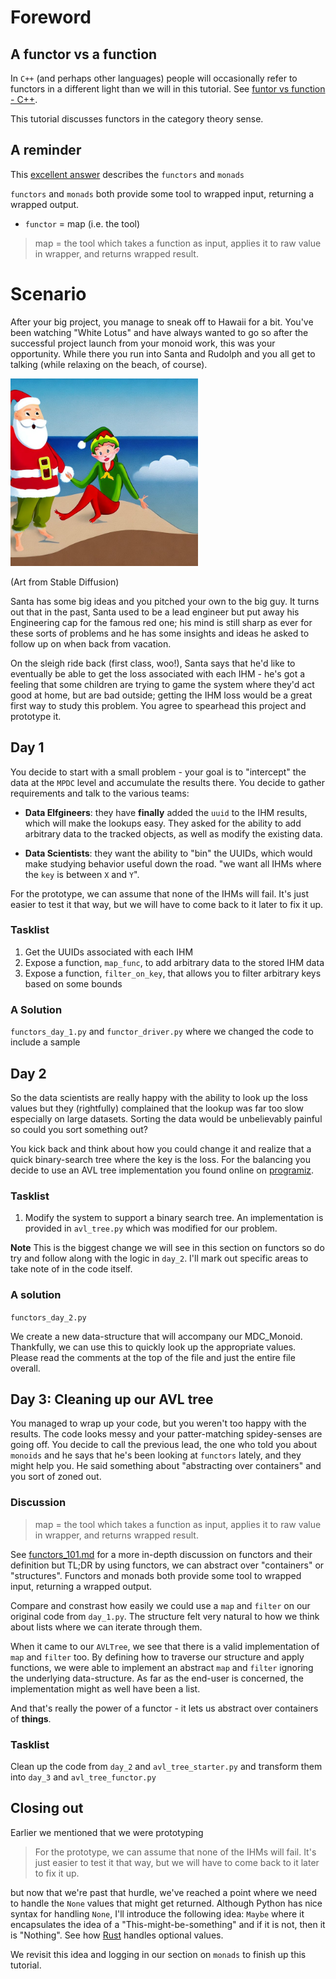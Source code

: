# Foreword

## A functor vs a function

In `C++` (and perhaps other languages) people will occasionally refer to functors in a different light than we will in
this tutorial.
See [funtor vs function - C++](https://stackoverflow.com/questions/6451866/why-use-functors-over-functions).

This tutorial discusses functors in the category theory sense.

## A reminder

This [excellent answer](https://stackoverflow.com/a/56601178/3532564) describes the  `functors`
and `monads`

`functors` and `monads` both provide some tool to wrapped input, returning a wrapped output.

- `functor` = map (i.e. the tool)

> map = the tool which takes a function as input, applies it to raw value in wrapper, and returns wrapped result.

# Scenario

After your big project, you manage to sneak off to Hawaii for a bit. You've been watching "White Lotus" and have always
wanted to go so after the successful project launch from your monoid work, this was your opportunity. While there you
run into Santa and Rudolph and you all get to talking (while relaxing on the
beach, of course).

<img height="300" src="../assets/santa_elf_beach.jpg" width="300"/> 

(Art from Stable Diffusion)

Santa has some big ideas and you pitched your own to the big guy. It turns out that in the past, Santa used to be a
lead engineer but put away his Engineering cap for the famous red one; his mind is still sharp as ever for these sorts
of problems and he has some insights and ideas he asked to follow up on when back from vacation.

On the sleigh ride back (first class, woo!), Santa says that he'd like to eventually be able to get the loss associated
with each IHM - he's got a feeling that
some children are trying to game the system where they'd act good at home, but are bad outside; getting the IHM loss
would be a great first way to study this problem. You agree to spearhead this project and prototype it.

## Day 1

You decide to start with a small problem - your goal is to "intercept" the data at the `MPDC` level and accumulate the
results there. You decide to gather requirements and talk to the various teams:

- **Data Elfgineers**: they have **finally** added the `uuid` to the IHM results, which will make the lookups easy. They
  asked for the ability to add arbitrary data to the tracked objects, as well as modify the existing data.

- **Data Scientists**: they want the ability to "bin" the UUIDs, which would make studying behavior useful down the
  road. "we want all IHMs where the `key` is between `X` and `Y`".

For the prototype, we can assume that none of the IHMs will fail. It's just easier to test it that way, but we will have
to come back to it later to fix it up.

### Tasklist

1) Get the UUIDs associated with each IHM
2) Expose a function, `map_func`, to add arbitrary data to the stored IHM data
3) Expose a function, `filter_on_key`, that allows you to filter arbitrary keys based on some bounds

### A Solution

`functors_day_1.py` and `functor_driver.py` where we changed the code to include a sample

## Day 2

So the data scientists are really happy with the ability to look up the loss values but they (rightfully) complained
that the lookup was far too slow especially on large datasets. Sorting the data would be unbelievably painful so could
you sort something out?

You kick back and think about how you could change it and realize that a quick binary-search tree where the key is the
loss. For the balancing you decide to use an AVL tree implementation you found online
on [programiz](https://www.programiz.com/dsa/avl-tree).

### Tasklist

1) Modify the system to support a binary search tree. An implementation is provided in `avl_tree.py` which was modified
   for our problem.

**Note** This is the biggest change we will see in this section on functors so do try and follow along with the logic
in `day_2`. I'll mark out specific areas to take note of in the code itself.

### A solution

`functors_day_2.py`

We create a new data-structure that will accompany our MDC_Monoid. Thankfully, we can use this to quickly look up the
appropriate values. Please read the comments at the top of the file and just the entire file overall.

## Day 3: Cleaning up our AVL tree

You managed to wrap up your code, but you weren't too happy with the results. The code looks messy and your
patter-matching spidey-senses are going off. You decide to call the previous lead, the one who told you about `monoids`
and he says that he's been looking at `functors` lately, and they might help you. He said something about "abstracting
over containers" and you sort of zoned out.

### Discussion

> map = the tool which takes a function as input, applies it to raw value in wrapper, and returns wrapped result.

See [functors_101.md](functors_101.md) for a more in-depth discussion on functors and their definition but TL;DR by
using functors, we can
abstract over "containers" or "structures". Functors and monads both provide some tool to wrapped input, returning a
wrapped output.

Compare and constrast how easily we could use a `map` and `filter` on our original code from `day_1.py`. The structure
felt very natural to how we think about lists where we can iterate through them.

When it came to our `AVLTree`, we see that there is a valid implementation of `map` and `filter` too. By defining how to
traverse our structure and apply functions, we were able to implement an abstract `map` and `filter` ignoring the
underlying data-structure. As far as the end-user is concerned, the implementation might as well have been a list.

And that's really the power of a functor - it lets us abstract over containers of **things**.

### Tasklist

Clean up the code from `day_2` and `avl_tree_starter.py` and transform them into `day_3` and `avl_tree_functor.py`

## Closing out

Earlier we mentioned that we were prototyping

> For the prototype, we can assume that none of the IHMs will fail. It's just easier to test it that way, but we will
> have
> to come back to it later to fix it up.

but now that we're past that hurdle, we've reached a point where we need to handle the `None` values that might get
returned. Although Python has nice syntax for handling `None`, I'll introduce the following idea: `Maybe` where it
encapsulates the idea of a "This-might-be-something" and if it is not, then it is "Nothing". See
how [Rust](https://doc.rust-lang.org/std/option/) handles optional values.

We revisit this idea and logging in our section on `monads` to finish up this tutorial.